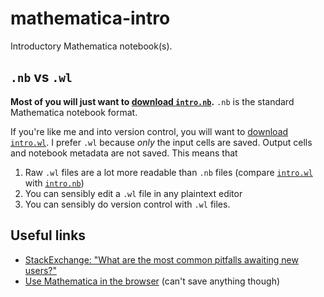 # mathematica-intro

Introductory Mathematica notebook(s).

## `.nb` vs `.wl`

**Most of you will just want to [download `intro.nb`][nb].**
`.nb` is the standard Mathematica notebook format.

If you're like me and into version control,
you will want to [download `intro.wl`][wl].
I prefer `.wl` because *only* the input cells are saved.
Output cells and notebook metadata are not saved.
This means that

1. Raw `.wl` files are a lot more readable than `.nb` files
   (compare [`intro.wl`](intro.wl) with [`intro.nb`](intro.nb))
2. You can sensibly edit a `.wl` file in any plaintext editor
3. You can sensibly do version control with `.wl` files.

## Useful links

* [StackExchange: "What are the most common pitfalls awaiting new users?"][mse]
* [Use Mathematica in the browser][cloud] (can't save anything though)

[nb]: https://github.com/uwa-math3022/mathematica-intro/releases/download/v0.1.0/intro.nb
[wl]: https://github.com/uwa-math3022/mathematica-intro/releases/download/v0.1.0/intro.wl

[mse]: https://mathematica.stackexchange.com/q/18393
[cloud]: https://develop.open.wolframcloud.com/app/view/newNotebook?ext=nb
